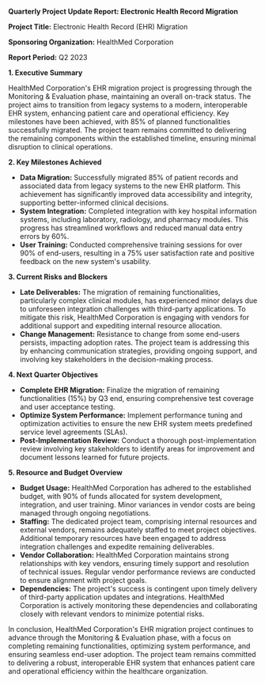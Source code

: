 **Quarterly Project Update Report: Electronic Health Record Migration**

**Project Title:** Electronic Health Record (EHR) Migration

**Sponsoring Organization:** HealthMed Corporation

**Report Period:** Q2 2023

**1. Executive Summary**

HealthMed Corporation's EHR migration project is progressing through the Monitoring & Evaluation phase, maintaining an overall on-track status. The project aims to transition from legacy systems to a modern, interoperable EHR system, enhancing patient care and operational efficiency. Key milestones have been achieved, with 85% of planned functionalities successfully migrated. The project team remains committed to delivering the remaining components within the established timeline, ensuring minimal disruption to clinical operations.

**2. Key Milestones Achieved**

- **Data Migration:** Successfully migrated 85% of patient records and associated data from legacy systems to the new EHR platform. This achievement has significantly improved data accessibility and integrity, supporting better-informed clinical decisions.
- **System Integration:** Completed integration with key hospital information systems, including laboratory, radiology, and pharmacy modules. This progress has streamlined workflows and reduced manual data entry errors by 60%.
- **User Training:** Conducted comprehensive training sessions for over 90% of end-users, resulting in a 75% user satisfaction rate and positive feedback on the new system's usability.

**3. Current Risks and Blockers**

- **Late Deliverables:** The migration of remaining functionalities, particularly complex clinical modules, has experienced minor delays due to unforeseen integration challenges with third-party applications. To mitigate this risk, HealthMed Corporation is engaging with vendors for additional support and expediting internal resource allocation.
- **Change Management:** Resistance to change from some end-users persists, impacting adoption rates. The project team is addressing this by enhancing communication strategies, providing ongoing support, and involving key stakeholders in the decision-making process.

**4. Next Quarter Objectives**

- **Complete EHR Migration:** Finalize the migration of remaining functionalities (15%) by Q3 end, ensuring comprehensive test coverage and user acceptance testing.
- **Optimize System Performance:** Implement performance tuning and optimization activities to ensure the new EHR system meets predefined service level agreements (SLAs).
- **Post-Implementation Review:** Conduct a thorough post-implementation review involving key stakeholders to identify areas for improvement and document lessons learned for future projects.

**5. Resource and Budget Overview**

- **Budget Usage:** HealthMed Corporation has adhered to the established budget, with 90% of funds allocated for system development, integration, and user training. Minor variances in vendor costs are being managed through ongoing negotiations.
- **Staffing:** The dedicated project team, comprising internal resources and external vendors, remains adequately staffed to meet project objectives. Additional temporary resources have been engaged to address integration challenges and expedite remaining deliverables.
- **Vendor Collaboration:** HealthMed Corporation maintains strong relationships with key vendors, ensuring timely support and resolution of technical issues. Regular vendor performance reviews are conducted to ensure alignment with project goals.
- **Dependencies:** The project's success is contingent upon timely delivery of third-party application updates and integrations. HealthMed Corporation is actively monitoring these dependencies and collaborating closely with relevant vendors to minimize potential risks.

In conclusion, HealthMed Corporation's EHR migration project continues to advance through the Monitoring & Evaluation phase, with a focus on completing remaining functionalities, optimizing system performance, and ensuring seamless end-user adoption. The project team remains committed to delivering a robust, interoperable EHR system that enhances patient care and operational efficiency within the healthcare organization.